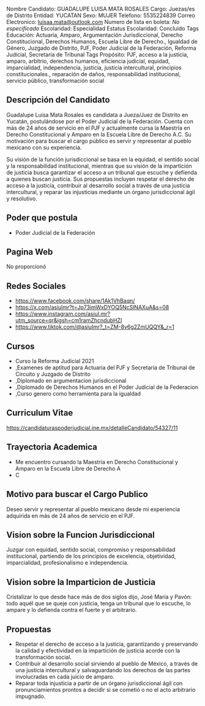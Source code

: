 Nombre Candidato: GUADALUPE LUISA MATA ROSALES
Cargo: Juezas/es de Distrito
Entidad: YUCATAN
Sexo: MUJER
Telefono: 5535224839
Correo Electronico: luisaa.mata@outlook.com
Numero de lista en boleta: *No especificado*
Escolaridad: Especialidad
Estatus Escolaridad: Concluido
Tags Educación: Actuaría, Amparo, Argumentación Jurisdiccional, Derecho Constitucional, Derechos Humanos, Escuela Libre de Derecho., Igualdad de Género, Juzgado de Distrito, PJF, Poder Judicial de la Federación, Reforma Judicial, Secretaria de Tribunal
Tags Propósito: PJF, acceso a la justicia, amparo, arbitrio, derechos humanos, eficiencia judicial, equidad, imparcialidad, independencia, justicia, justicia intercultural, principios constitucionales., reparación de daños, responsabilidad institucional, servicio público, transformación social


## Descripción del Candidato 

Guadalupe Luisa Mata Rosales es candidata a Jueza/Juez de Distrito en Yucatán, postulándose por el Poder Judicial de la Federación. Cuenta con más de 24 años de servicio en el PJF y actualmente cursa la Maestría en Derecho Constitucional y Amparo en la Escuela Libre de Derecho A.C. Su motivación para buscar el cargo público es servir y representar al pueblo mexicano con su experiencia.

Su visión de la función jurisdiccional se basa en la equidad, el sentido social y la responsabilidad institucional, mientras que su visión de la impartición de justicia busca garantizar el acceso a un tribunal que escuche y defienda a quienes buscan justicia. Sus propuestas incluyen respetar el derecho de acceso a la justicia, contribuir al desarrollo social a través de una justicia intercultural, y reparar las injusticias mediante un órgano jurisdiccional ágil y resolutivo.


## Poder que postula

- Poder Judicial de la Federación


## Pagina Web

No proporcionó


## Redes Sociales

- https://www.facebook.com/share/1Ak1VhBaqn/
- https://x.com/asiulmr?t=Jp73imWxDYOQ5NcSlNAXuA&s=08
- https://www.instagram.com/asiul.mr?utm_source=qr&igsh=cm1ramZhcndubHZl
- https://www.tiktok.com/@asiulmr?_t=ZM-8v6g2ZmUQQY&_r=1


## Cursos

- Curso la Reforma Judicial 2021
- ,Examenes de aptitud para Actuaria del PJF y Secretaria de Tribunal de Circuito y Juzgado de Distrito
- ,Diplomado en argumentacion jurisdiccional
- ,Diplomado de Derechos Humanos en el Poder Judicial de la Federacion
- ,Curso genero como herramienta para la igualdad


## Curriculum Vitae

https://candidaturaspoderjudicial.ine.mx/detalleCandidato/54327/11


## Trayectoria Academica

- Me encuentro cursando la Maestria en Derecho Constitucional y Amparo en la Escuela Libre de Derecho A
- C


## Motivo para buscar el Cargo Publico

Deseo servir y representar al pueblo mexicano desde mi experiencia adquirida en más de 24 años de servicio en el PJF.


## Vision sobre la Funcion Jurisdiccional

Juzgar con equidad, sentido social, compromiso y responsabilidad institucional, partiendo de los principios de excelencia, objetividad, imparcialidad, profesionalismo e independencia.


## Vision sobre la Imparticion de Justicia

Cristalizar lo que desde hace más de dos siglos dijo, José María y Pavón: todo aquél que se queje con justicia, tenga un tribunal que lo escuche, lo ampare y lo defienda contra el fuerte y el arbitrario.


## Propuestas

- Respetar el derecho de acceso a la justicia, garantizando y preservando la calidad y efectividad en la impartición de justicia acorde con la transformación social.
- Contribuir al desarrollo social sirviendo al pueblo de México, a través de una justicia intercultural y salvaguardando los derechos de las partes involucradas en cada juicio de amparo.
- Reparar toda injusticia a partir de un órgano jurisdiccional ágil con pronunciamientos prontos a decidir si se cometió o no el acto arbitrario impugnado.

